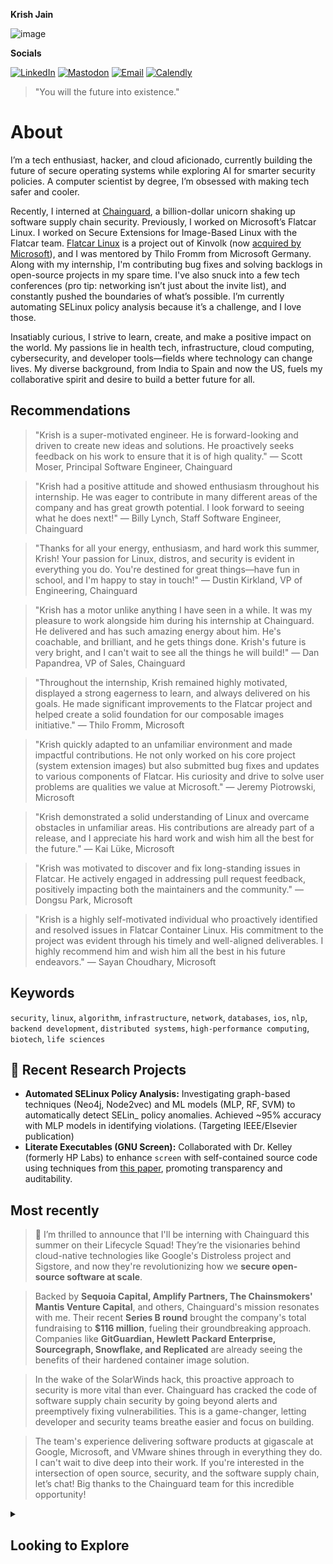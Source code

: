 **Krish Jain**

![image](https://github.com/krishjainx/krishjainx/assets/75043245/bfaf88d4-80d9-4a5f-b365-a4f52cec5729)

**Socials**

[![LinkedIn](https://img.shields.io/badge/LinkedIn-krishjain02-0A66C2?style=flat&logo=linkedin)](https://linkedin.com/in/krishjain02)
[![Mastodon](https://img.shields.io/badge/Mastodon-@krishjain@fosstodon.org-6364FF?style=flat&logo=mastodon)](https://fosstodon.org/@krishjain)
[![Email](https://img.shields.io/badge/Email-kjain7@u.rochester.edu-blue?style=flat&logo=gmail)](mailto:kjain7@u.rochester.edu)
[![Calendly](https://img.shields.io/badge/Schedule%20a%20Chat-Calendly-0069ff?style=flat&logo=calendly)](https://calendly.com/krishjain)

> "You will the future into existence."

# About

I’m a tech enthusiast, hacker, and cloud aficionado, currently building the future of secure operating systems while exploring AI for smarter security policies. A computer scientist by degree, I’m obsessed with making tech safer and cooler.

Recently, I interned at [Chainguard](https://fortune.com/2024/07/25/exclusive-chainguard-raises-140-million-series-c/), a billion-dollar unicorn shaking up software supply chain security. Previously, I worked on Microsoft’s Flatcar Linux. I worked on Secure Extensions for Image-Based Linux with the Flatcar team. [Flatcar Linux](https://www.flatcar.org/) is a project out of Kinvolk (now [acquired by Microsoft](https://azure.microsoft.com/en-us/blog/microsoft-acquires-kinvolk-to-accelerate-containeroptimized-innovation/)), and I was mentored by Thilo Fromm from Microsoft Germany. Along with my internship, I'm contributing bug fixes and solving backlogs in open-source projects in my spare time. I've also snuck into a few tech conferences (pro tip: networking isn’t just about the invite list), and constantly pushed the boundaries of what’s possible. I’m currently automating SELinux policy analysis because it’s a challenge, and I love those.

Insatiably curious, I strive to learn, create, and make a positive impact on the world. My passions lie in health tech, infrastructure, cloud computing, cybersecurity, and developer tools—fields where technology can change lives. My diverse background, from India to Spain and now the US, fuels my collaborative spirit and desire to build a better future for all.

## Recommendations

> "Krish is a super-motivated engineer. He is forward-looking and driven to create new ideas and solutions. He proactively seeks feedback on his work to ensure that it is of high quality." — Scott Moser, Principal Software Engineer, Chainguard

> "Krish had a positive attitude and showed enthusiasm throughout his internship. He was eager to contribute in many different areas of the company and has great growth potential. I look forward to seeing what he does next!" — Billy Lynch, Staff Software Engineer, Chainguard

> "Thanks for all your energy, enthusiasm, and hard work this summer, Krish! Your passion for Linux, distros, and security is evident in everything you do. You're destined for great things—have fun in school, and I'm happy to stay in touch!" — Dustin Kirkland, VP of Engineering, Chainguard

> "Krish has a motor unlike anything I have seen in a while. It was my pleasure to work alongside him during his internship at Chainguard. He delivered and has such amazing energy about him. He's coachable, and brilliant, and he gets things done. Krish's future is very bright, and I can't wait to see all the things he will build!" — Dan Papandrea, VP of Sales, Chainguard

> "Throughout the internship, Krish remained highly motivated, displayed a strong eagerness to learn, and always delivered on his goals. He made significant improvements to the Flatcar project and helped create a solid foundation for our composable images initiative." — Thilo Fromm, Microsoft

> "Krish quickly adapted to an unfamiliar environment and made impactful contributions. He not only worked on his core project (system extension images) but also submitted bug fixes and updates to various components of Flatcar. His curiosity and drive to solve user problems are qualities we value at Microsoft." — Jeremy Piotrowski, Microsoft

> "Krish demonstrated a solid understanding of Linux and overcame obstacles in unfamiliar areas. His contributions are already part of a release, and I appreciate his hard work and wish him all the best for the future." — Kai Lüke, Microsoft

> "Krish was motivated to discover and fix long-standing issues in Flatcar. He actively engaged in addressing pull request feedback, positively impacting both the maintainers and the community." — Dongsu Park, Microsoft

> "Krish is a highly self-motivated individual who proactively identified and resolved issues in Flatcar Container Linux. His commitment to the project was evident through his timely and well-aligned deliverables. I highly recommend him and wish him all the best in his future endeavors." — Sayan Choudhary, Microsoft  

## Keywords

`security`, `linux`, `algorithm`, `infrastructure`, `network`, `databases`, `ios`, `nlp`, `backend development`, `distributed systems`, `high-performance computing`, `biotech`, `life sciences`

## 🔬 Recent Research Projects

*   **Automated SELinux Policy Analysis:** Investigating graph-based techniques (Neo4j, Node2vec) and ML models (MLP, RF, SVM) to automatically detect SELin_ policy anomalies. Achieved ~95% accuracy with MLP models in identifying violations. (Targeting IEEE/Elsevier publication)
*   **Literate Executables (GNU Screen):** Collaborated with Dr. Kelley (formerly HP Labs) to enhance `screen` with self-contained source code using techniques from [this paper](https://dl.acm.org/doi/10.1145/3570938), promoting transparency and auditability.

## Most recently

> 🎉 I’m thrilled to announce that I'll be interning with Chainguard this summer on their Lifecycle Squad! They’re the visionaries behind cloud-native technologies like Google's Distroless project and Sigstore, and now they're revolutionizing how we **secure open-source software at scale**.

> Backed by **Sequoia Capital, Amplify Partners, The Chainsmokers' Mantis Venture Capital**, and others, Chainguard's mission resonates with me. Their recent **Series B round** brought the company's total fundraising to **$116 million**, fueling their groundbreaking approach. Companies like **GitGuardian, Hewlett Packard Enterprise, Sourcegraph, Snowflake, and Replicated** are already seeing the benefits of their hardened container image solution.

> In the wake of the SolarWinds hack, this proactive approach to security is more vital than ever. Chainguard has cracked the code of software supply chain security by going beyond alerts and preemptively fixing vulnerabilities. This is a game-changer, letting developer and security teams breathe easier and focus on building.

> The team's experience delivering software products at gigascale at Google, Microsoft, and VMware shines through in everything they do. I can't wait to dive deep into their work. If you're interested in the intersection of open source, security, and the software supply chain, let’s chat! Big thanks to the Chainguard team for this incredible opportunity!

<details>
  <summary><h2><strong>Looking to Explore</strong></h2></summary>

  - Software supply chain security
  - Autonomous systems
  - Real-Time Operating Systems (RTOS)
  - Immutable and secure container host Operating Systems (OSs)
  - Browser development, particularly Chromium
  - Kernel development
  - Linux Userspace (systemd 👀)
  - Network programming
  - Distributed systems
  - Compilers
  - eBPF

</details>



